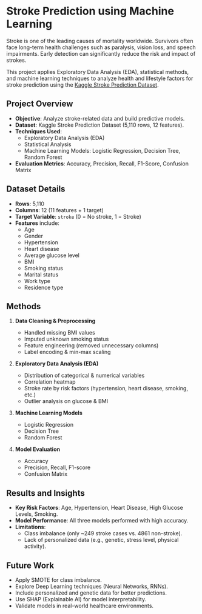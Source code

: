 # Stroke Prediction using Machine Learning

Stroke is one of the leading causes of mortality worldwide. Survivors often face long-term health challenges such as paralysis, vision loss, and speech impairments. Early detection can significantly reduce the risk and impact of strokes.  

This project applies Exploratory Data Analysis (EDA), statistical methods, and machine learning techniques to analyze health and lifestyle factors for stroke prediction using the [Kaggle Stroke Prediction Dataset](https://www.kaggle.com/datasets/fedesoriano/stroke-prediction-dataset).  

## Project Overview
- **Objective**: Analyze stroke-related data and build predictive models.  
- **Dataset**: Kaggle Stroke Prediction Dataset (5,110 rows, 12 features).  
- **Techniques Used**:  
  - Exploratory Data Analysis (EDA)  
  - Statistical Analysis  
  - Machine Learning Models: Logistic Regression, Decision Tree, Random Forest  
- **Evaluation Metrics**: Accuracy, Precision, Recall, F1-Score, Confusion Matrix  

## Dataset Details
- **Rows**: 5,110  
- **Columns**: 12 (11 features + 1 target)  
- **Target Variable**: `stroke` (0 = No stroke, 1 = Stroke)  
- **Features** include:  
  - Age  
  - Gender  
  - Hypertension  
  - Heart disease  
  - Average glucose level  
  - BMI  
  - Smoking status  
  - Marital status  
  - Work type  
  - Residence type  

## Methods
1. **Data Cleaning & Preprocessing**
   - Handled missing BMI values  
   - Imputed unknown smoking status  
   - Feature engineering (removed unnecessary columns)  
   - Label encoding & min-max scaling  

2. **Exploratory Data Analysis (EDA)**
   - Distribution of categorical & numerical variables  
   - Correlation heatmap  
   - Stroke rate by risk factors (hypertension, heart disease, smoking, etc.)  
   - Outlier analysis on glucose & BMI  

3. **Machine Learning Models**
   - Logistic Regression  
   - Decision Tree  
   - Random Forest  

4. **Model Evaluation**
   - Accuracy  
   - Precision, Recall, F1-score  
   - Confusion Matrix  

## Results and Insights
- **Key Risk Factors**: Age, Hypertension, Heart Disease, High Glucose Levels, Smoking.  
- **Model Performance**: All three models performed with high accuracy.  
- **Limitations**:  
  - Class imbalance (only ~249 stroke cases vs. 4861 non-stroke).  
  - Lack of personalized data (e.g., genetic, stress level, physical activity).  

## Future Work
- Apply SMOTE for class imbalance.  
- Explore Deep Learning techniques (Neural Networks, RNNs).  
- Include personalized and genetic data for better predictions.  
- Use SHAP (Explainable AI) for model interpretability.  
- Validate models in real-world healthcare environments.  



